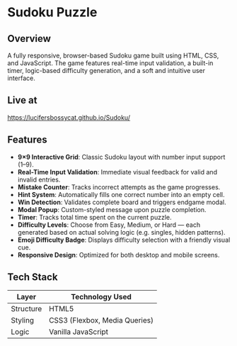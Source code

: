 # Sudoku Puzzle

## Overview

A fully responsive, browser-based Sudoku game built using HTML, CSS, and JavaScript. The game features real-time input validation, a built-in timer, logic-based difficulty generation, and a soft and intuitive user interface. 

## Live at
https://lucifersbossycat.github.io/Sudoku/

## Features

- **9×9 Interactive Grid**: Classic Sudoku layout with number input support (1–9).
- **Real-Time Input Validation**: Immediate visual feedback for valid and invalid entries.
- **Mistake Counter**: Tracks incorrect attempts as the game progresses.
- **Hint System**: Automatically fills one correct number into an empty cell.
- **Win Detection**: Validates complete board and triggers endgame modal.
- **Modal Popup**: Custom-styled message upon puzzle completion.
- **Timer**: Tracks total time spent on the current puzzle.
- **Difficulty Levels**: Choose from Easy, Medium, or Hard — each generated based on actual solving logic (e.g. singles, hidden patterns).
- **Emoji Difficulty Badge**: Displays difficulty selection with a friendly visual cue.
- **Responsive Design**: Optimized for both desktop and mobile screens.

## Tech Stack

| Layer       | Technology Used       |
|-------------|------------------------|
| Structure   | HTML5                  |
| Styling     | CSS3 (Flexbox, Media Queries) |
| Logic       | Vanilla JavaScript     |
